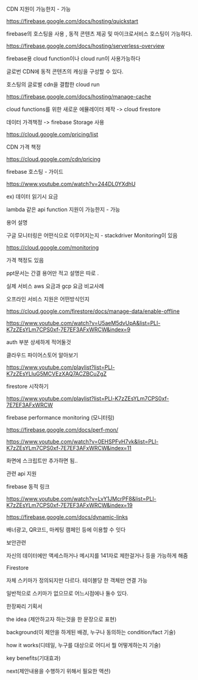 CDN 지원이 가능한지 - 가능

https://firebase.google.com/docs/hosting/quickstart

firebase의 호스팅을 사용 , 동적 콘텐츠 제공 및 마이크로서비스 호스팅이 가능하다.

https://firebase.google.com/docs/hosting/serverless-overview

firebase용 cloud function이나 cloud run이 사용가능하다

글로번 CDN에 동적 콘텐츠의 캐싱을 구성할 수 있다.

호스팅의 글로벌 cdn을 결합한 cloud run

https://firebase.google.com/docs/hosting/manage-cache



cloud functions를 위한 새로운 에뮬레이터 제작 -> cloud firestore 



데이터 가격책정  -> firebase Storage 사용

https://cloud.google.com/pricing/list

CDN 가격 책정 

https://cloud.google.com/cdn/pricing



firebase 호스팅 - 가이드

https://www.youtube.com/watch?v=244DL0YXdhU



ex) 데이터 읽기시 요금



lambda 같은 api function 지원이 가능한지 - 가능 

용어 설명



구글 모니터링은 어떤식으로 이루어지는지 - stackdriver Monitoring이 있음

https://cloud.google.com/monitoring 

가격 책정도 있음



ppt문서는 간결 용어만 적고 설명은 따로 .



실제 서비스 aws 요금과 gcp 요금 비교사례

오프라인 서비스 지원은 어떤방식인지

https://cloud.google.com/firestore/docs/manage-data/enable-offline

https://www.youtube.com/watch?v=U5aeM5dvUpA&list=PLl-K7zZEsYLm7CPS0xf-7E7EF3AFxWRCW&index=9



auth 부분 상세하게 적어둘것



클라우드 파이어스토어 알아보기

https://www.youtube.com/playlist?list=PLl-K7zZEsYLluG5MCVEzXAQ7ACZBCuZgZ

firestore 시작하기

https://www.youtube.com/playlist?list=PLl-K7zZEsYLm7CPS0xf-7E7EF3AFxWRCW



firebase performance monitoring (모니터링)

https://firebase.google.com/docs/perf-mon/

https://www.youtube.com/watch?v=0EHSPFvH7vk&list=PLl-K7zZEsYLm7CPS0xf-7E7EF3AFxWRCW&index=11

화면에 스크립트만 추가하면 됨..

관련 api 지원

 

firebase 동적 링크

https://www.youtube.com/watch?v=LvY1JMcrPF8&list=PLl-K7zZEsYLm7CPS0xf-7E7EF3AFxWRCW&index=19

https://firebase.google.com/docs/dynamic-links

배너광고, QR코드, 마케팅 캠페인 등에 이용할 수 잇다





보안관련

자신의 데이터에만 액세스하거나 메시지를 141자로 제한걸거나 등을 가능하게 해줌



Firestore

자체 스키마가 정의되지만 다르다. 테이블당 한 객체만 연결 가능

일반적으로 스키마가 없으므로 어느시점에나 둘수 있다.





한장짜리 기획서

the idea (제안하고자 하는것을 한 문장으로 표현)



background(이 제안을 하게된 배경, 누구나 동의하는 condition/fact 기술)



how it works(디테일, 누구를 대상으로 어디서 뭘 어떻게하는지 기술)



key benefits(기대효과)



next(제안내용을 수행하기 위해서 필요한 액션)